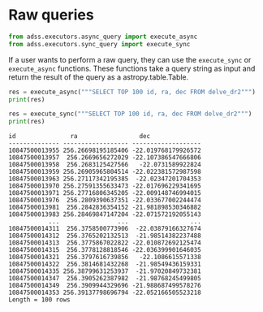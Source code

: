 # Raw queries

```python
from adss.executors.async_query import execute_async
from adss.executors.sync_query import execute_sync
```

If a user wants to perform a raw query, they can use the `execute_sync` or `execute_async` functions. These functions take a query string as input and return the result of the query as a astropy.table.Table.

```python
res = execute_async("""SELECT TOP 100 id, ra, dec FROM delve_dr2""")
print(res)
```

```python
res = execute_sync("""SELECT TOP 100 id, ra, dec FROM delve_dr2""")
print(res)
```

```
id               ra                 dec        
-------------- ------------------ -------------------
10847500013955 256.26698195185406 -22.019768179926572
10847500013957  256.2669656272029 -22.107386547666806
10847500013958  256.2683125427566   -22.0731589922824
10847500013959 256.26905965804514 -22.022381572987598
10847500013963 256.27117342195385  -22.02347201704353
10847500013970 256.27591355633473 -22.017696229341695
10847500013971 256.27716806345205 -22.009148746994015
10847500013976  256.2809390637351 -22.033677002244474
10847500013981  256.2842836354152 -21.981898530346882
10847500013983 256.28469847147204 -22.071572192055143
           ...                ...                 ...
10847500014311  256.3758500773906  -22.03879166327674
10847500014312  256.3765202132513  -21.98514382237488
10847500014313  256.3775867022822 -22.010872692125474
10847500014315  256.3778128818546 -22.036399901646035
10847500014321  256.3797616739856   -22.1086615571338
10847500014322  256.3814681432268  -21.98549436159331
10847500014335 256.38799631253937  -21.97020849732381
10847500014347  256.3905262387982  -21.98768245499805
10847500014349  256.3909944329696 -21.988687499578276
10847500014353 256.39137798696794 -22.052166505523218
Length = 100 rows
```